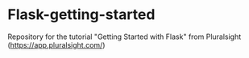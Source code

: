 # Flask-getting-started
Repository for the tutorial "Getting Started with Flask" from Pluralsight (https://app.pluralsight.com/)
